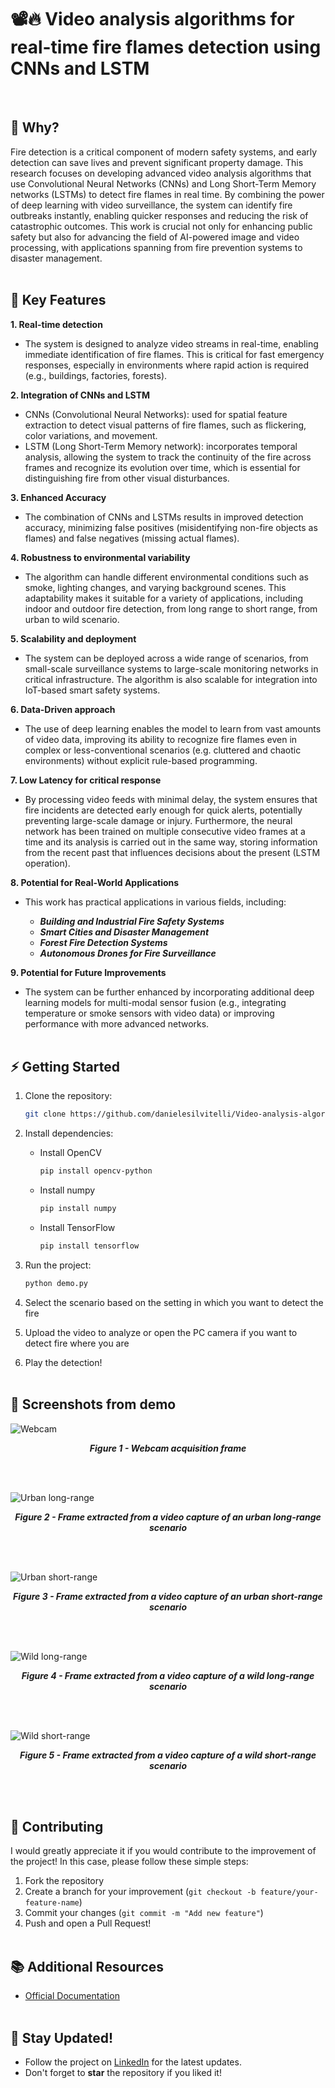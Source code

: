 # 📽🔥 Video analysis algorithms for real-time fire flames detection using CNNs and LSTM
<br>

## 🤔 Why?
Fire detection is a critical component of modern safety systems, and early detection can save lives and prevent significant property damage. This research focuses on developing advanced video analysis algorithms that use Convolutional Neural Networks (CNNs) and Long Short-Term Memory networks (LSTMs) to detect fire flames in real time. By combining the power of deep learning with video surveillance, the system can identify fire outbreaks instantly, enabling quicker responses and reducing the risk of catastrophic outcomes. This work is crucial not only for enhancing public safety but also for advancing the field of AI-powered image and video processing, with applications spanning from fire prevention systems to disaster management.
<br><br>

## 🌟 Key Features
**1. Real-time detection**
- The system is designed to analyze video streams in real-time, enabling immediate identification of fire flames. This is critical for fast emergency responses, especially in environments where rapid action is required (e.g., buildings, factories, forests).

**2. Integration of CNNs and LSTM**
- CNNs (Convolutional Neural Networks): used for spatial feature extraction to detect visual patterns of fire flames, such as flickering, color variations, and movement.
- LSTM (Long Short-Term Memory network): incorporates temporal analysis, allowing the system to track the continuity of the fire across frames and recognize its evolution over time, which is essential for distinguishing fire from other visual disturbances.

**3. Enhanced Accuracy**
- The combination of CNNs and LSTMs results in improved detection accuracy, minimizing false positives (misidentifying non-fire objects as flames) and false negatives (missing actual flames).

**4. Robustness to environmental variability**
- The algorithm can handle different environmental conditions such as smoke, lighting changes, and varying background scenes. This adaptability makes it suitable for a variety of applications, including indoor and outdoor fire detection, from long range to short range, from urban to wild scenario.

**5. Scalability and deployment**
- The system can be deployed across a wide range of scenarios, from small-scale surveillance systems to large-scale monitoring networks in critical infrastructure. The algorithm is also scalable for integration into IoT-based smart safety systems.

**6. Data-Driven approach**
- The use of deep learning enables the model to learn from vast amounts of video data, improving its ability to recognize fire flames even in complex or less-conventional scenarios (e.g. cluttered and chaotic environments) without explicit rule-based programming.

**7. Low Latency for critical response**
- By processing video feeds with minimal delay, the system ensures that fire incidents are detected early enough for quick alerts, potentially preventing large-scale damage or injury. Furthermore, the neural network has been trained on multiple consecutive video frames at a time and its analysis is carried out in the same way, storing information from the recent past that influences decisions about the present (LSTM operation).

**8. Potential for Real-World Applications**
- This work has practical applications in various fields, including:

   - ***Building and Industrial Fire Safety Systems***
   - ***Smart Cities and Disaster Management***
   - ***Forest Fire Detection Systems***
   - ***Autonomous Drones for Fire Surveillance***

**9. Potential for Future Improvements**
- The system can be further enhanced by incorporating additional deep learning models for multi-modal sensor fusion (e.g., integrating temperature or smoke sensors with video data) or improving performance with more advanced networks.
<br><br>

## ⚡ Getting Started
1. Clone the repository:
   ```bash
   git clone https://github.com/danielesilvitelli/Video-analysis-algorithms-for-real-time-fire-flames-detection-using-CNNs-and-LSTM.git
   ```
2. Install dependencies:
   
   - Install OpenCV
      ```bash
      pip install opencv-python
      ```
   - Install numpy
      ```bash
      pip install numpy
      ```
   - Install TensorFlow
      ```bash
      pip install tensorflow
      ```
3. Run the project:
   ```bash
   python demo.py
   ```
4. Select the scenario based on the setting in which you want to detect the fire
5. Upload the video to analyze or open the PC camera if you want to detect fire where you are
6. Play the detection!
<br><br>
   
## 📸 Screenshots from demo

![Webcam](assets/webcam.PNG)
<p align="center">
   <strong><em>Figure 1 - Webcam acquisition frame</em></strong>
</p>
<br><br>

![Urban long-range](assets/urban-long-range.PNG)
<p align="center">
   <strong><em>Figure 2 - Frame extracted from a video capture of an urban long-range scenario</em></strong>
</p>
<br><br>

![Urban short-range](assets/urban-short-range.PNG)
<p align="center">
   <strong><em>Figure 3 - Frame extracted from a video capture of an urban short-range scenario</em></strong>
</p>
<br><br>

![Wild long-range](assets/wild-long-range.PNG)
<p align="center">
   <strong><em>Figure 4 - Frame extracted from a video capture of a wild long-range scenario</em></strong>
</p>
<br><br>

![Wild short-range](assets/wild-short-range.PNG)
<p align="center">
   <strong><em>Figure 5 - Frame extracted from a video capture of a wild short-range scenario</em></strong>
</p>
<br><br>

## 🤝 Contributing
I would greatly appreciate it if you would contribute to the improvement of the project! In this case, please follow these simple steps:
1. Fork the repository
2. Create a branch for your improvement (`git checkout -b feature/your-feature-name`)
3. Commit your changes (`git commit -m "Add new feature"`)
4. Push and open a Pull Request!
<br><br>

## 📚 Additional Resources
- [Official Documentation](https://github.com/danielesilvitelli/Video-analysis-algorithms-for-real-time-fire-flames-detection-using-CNNs-and-LSTM/blob/main/documentation.pdf)
<br><br>

## 🔔 Stay Updated!
- Follow the project on [LinkedIn](https://it.linkedin.com/in/daniele-silvitelli-a35326208) for the latest updates.
- Don't forget to **star** the repository if you liked it!
